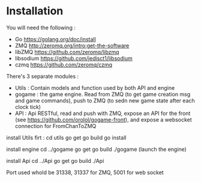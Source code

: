 # Installation

You will need the following :
- Go https://golang.org/doc/install
- ZMQ http://zeromq.org/intro:get-the-software
- libZMQ https://github.com/zeromq/libzmq
- libsodium https://github.com/jedisct1/libsodium
- czmq https://github.com/zeromq/czmq


There's 3 separate modules :  
- Utils : Contain models and function used by both API and engine
- gogame : the game engine. Read from ZMQ (to get game creation msg and game commands), push to ZMQ (to sedn new game state after each clock tick)
- API : Api RESTful, read and push with ZMQ, expose an API for the front (see https://github.com/orolol/gogame-front), and expose a websocket connection for FromChanToZMQ

install Utils firt :
    cd utils
    go get
    go build
    go install

install engine
    cd ../gogame
    go get
    go build
    ./gogame (launch the engine)

install Api
    cd ../Api
    go get
    go build
    ./Api

Port used whold be 31338, 31337 for ZMQ, 5001 for web socket
